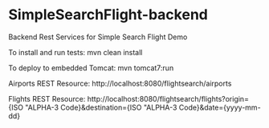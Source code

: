 # SimpleSearchFlight-backend
Backend Rest Services for Simple Search Flight Demo

To install and run tests:
mvn clean install

To deploy to embedded Tomcat:
mvn tomcat7:run

Airports REST Resource:
http://localhost:8080/flightsearch/airports

Flights REST Resource:
http://localhost:8080/flightsearch/flights?origin={ISO "ALPHA-3 Code}&destination={ISO "ALPHA-3 Code}&date={yyyy-mm-dd}
